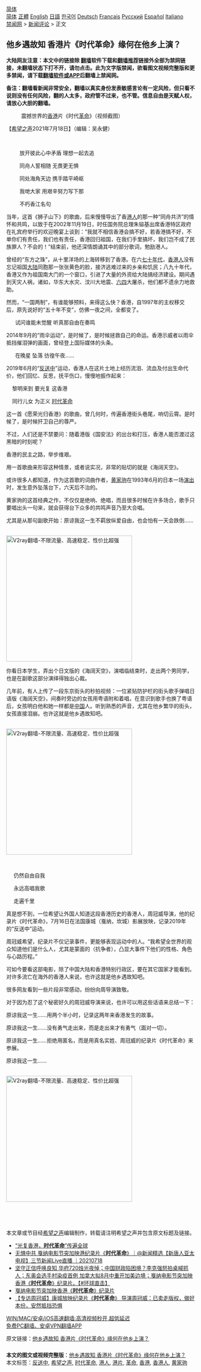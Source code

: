  <!-- 面包屑导航 --> <div class="breadcrumb"><!-- GTranslate: https://gtranslate.io/ -->  <div class="switcher notranslate">  <div class="selected">  <a href="#" onclick="return false;"> 简体</a>  </div>  <div class="option">  <a href="https://www.bannedbook.org" onclick="doGTranslate('zh-CN|zh-CN');jQuery('div.switcher div.selected a').html(jQuery(this).html());return false;" title="简体中文" class="nturl selected"> 简体</a>  <a href="https://www.bannedbook.org/zh-tw/" onclick="doGTranslate('zh-CN|zh-TW');jQuery('div.switcher div.selected a').html(jQuery(this).html());return false;" title="繁體中文" class="nturl"> 正體</a>  <a href="https://www.bannedbook.org/en/" onclick="doGTranslate('zh-CN|en');jQuery('div.switcher div.selected a').html(jQuery(this).html());return false;" title="English" class="nturl"> English</a>  <a href="https://www.bannedbook.org/ja/" onclick="doGTranslate('zh-CN|ja');jQuery('div.switcher div.selected a').html(jQuery(this).html());return false;" title="日本語" class="nturl"> 日語</a>  <a href="https://www.bannedbook.org/ko/" onclick="doGTranslate('zh-CN|ko');jQuery('div.switcher div.selected a').html(jQuery(this).html());return false;" title="한국어" class="nturl"> 한국어</a>  <a href="https://www.bannedbook.org/de/" onclick="doGTranslate('zh-CN|de');jQuery('div.switcher div.selected a').html(jQuery(this).html());return false;" title="Deutsch" class="nturl"> Deutsch</a>  <a href="https://www.bannedbook.org/fr/" onclick="doGTranslate('zh-CN|fr');jQuery('div.switcher div.selected a').html(jQuery(this).html());return false;" title="Français" class="nturl"> Français</a>  <a href="https://www.bannedbook.org/ru/" onclick="doGTranslate('zh-CN|ru');jQuery('div.switcher div.selected a').html(jQuery(this).html());return false;" title="Русский" class="nturl"> Русский</a>  <a href="https://www.bannedbook.org/es/" onclick="doGTranslate('zh-CN|es');jQuery('div.switcher div.selected a').html(jQuery(this).html());return false;" title="Español" class="nturl"> Español</a>  <a href="https://www.bannedbook.org/it/" onclick="doGTranslate('zh-CN|it');jQuery('div.switcher div.selected a').html(jQuery(this).html());return false;" title="Italiano" class="nturl"> Italiano</a>  </div>  </div>      <div class='breadcrumb-sub'><!-- Breadcrumb NavXT 6.3.0 --> <a href="https://www.bannedbook.org/" class="home">禁闻网</a> &gt; <a href="https://www.bannedbook.org/bnews/comments/" class="category">新闻评论</a> &gt; 正文</div></div><h2>他乡遇故知 香港片《时代革命》缘何在他乡上演？</h2> <p class="notice"><b>大陆网友注意：本文中的链接除 <a href="https://github.com/bannedbook/fanqiang" >翻墙</a>软件下载和<a href="https://github.com/killgcd/justmysocks/blob/master/README.md">翻墙推荐</a>链接外全部为禁网链接，未翻墙状态下打不开，请勿点击。此为文字版禁闻，欲看图文视频完整版和更多禁闻，请下载<a href="https://github.com/bannedbook/fanqiang">翻墙软件或APP</a>后翻墙上禁闻网。</p><p>备注：翻墙看新闻非常安全，翻墙以真实身份发表敏感言论有一定风险，但只看不说则没有任何风险，翻的人太多，政府管不过来，也不管。信息自由是天赋人权，请放心大胆的翻墙。</b></p>  <div class="entry"> <figure> <p><figcaption>  震撼世界的<a href="https://www.bannedbook.org/bnews/tag/%e9%a6%99%e6%b8%af/" class="st_tag internal_tag" rel="tag" title="标签 香港 下的日志">香港</a>片《时代<a href="https://www.bannedbook.org/bnews/tag/%e9%9d%a9%e5%91%bd/" class="st_tag internal_tag" rel="tag" title="标签 革命 下的日志">革命</a>》（视频截图）</figcaption></figure> <p>【<span class='wp_keywordlink_affiliate'><a href="https://www.soundofhope.org" title="希望之声" target="_blank">希望之声</a></span>2021年7月18日】（编辑：吴永健）         </p> <p>         </p> <p>         放开彼此心中矛盾 理想一起去追</p> <p>         同舟人誓相随 无畏更无惧</p> <p>         同处海角天边 携手踏平崎岖</p> <p>         我哋大家 用艰辛努力写下那</p> <p>         不朽香江名句</p> <p>当年，这首《狮子山下》的歌曲，后来慢慢导出了香<a href="https://www.bannedbook.org/bnews/tag/%e6%b8%af%e4%ba%ba/" class="st_tag internal_tag" rel="tag" title="标签 港人 下的日志">港人</a>的那一种“同舟共济”的情怀和共鸣，以致于在2002年11月19日，时任国务院总理朱镕基出席香港特区政府在礼宾府举行的欢迎晚宴上谈到：“我就不相信香港会搞不好，若香港搞不好，不单你们有责任，我们也有责任，香港回归祖国，在我们手里搞坏，我们岂不成了民族罪人？不会的！”结束前，他还深情朗诵其中的部分歌词，勉励港人。</p> <p>曾经的“东方之珠”，从十里洋场的上海转移到了香港。在六<span class='wp_keywordlink'><a href="https://www.bannedbook.org/forum2/topic1112.html" title="北島、李陀主編： 七十年代" target="_blank">七十年代</a></span>，<a href="https://www.bannedbook.org/bnews/tag/%E9%A6%99%E6%B8%AF%E4%BA%BA/" class="st_tag internal_tag" rel="tag" title="标签 香港人 下的日志">香港人</a>没有忘记祖国<span class='wp_keywordlink_affiliate'><a href="https://www.bannedbook.org/" title="大陆" target="_blank">大陆</a></span>同胞那一张张黄色的脸，接济逃难过来的乡亲和饥民；八九十年代，香港又作为祖国南大门的一个窗口，引进了大量的外资给大陆搞经济建设。期间遇到天灾人祸，诸如，华东大水灾、汶川大地震、<span class='wp_keywordlink'><a href="https://www.bannedbook.org/forum2/topic2509.html" title="《中国六四真相》" target="_blank">六四</a></span>大屠杀，他们都不遗余力地救助。</p> <p>然而，“一国两制”，有谁能够预料，来得这么快？香港，自1997年的主权移交后，原先说好的“五十年不变”，仿佛一夜之间，全都变了。</p> <p>      试问谁能未觉醒 听真那自由在奏鸣</p>  <p>2014年9月的“雨伞运动”，是时候了，是时候拯救自己的命运。香港示威者以雨伞抵挡催泪弹的画面，曾经登上国际媒体的头条。</p> <p>      在晚星 坠落 彷徨午夜……</p> <p>2019年6月的“<a href="https://www.bannedbook.org/bnews/tag/%E5%8F%8D%E9%80%81%E4%B8%AD/" class="st_tag internal_tag" rel="tag" title="标签 反送中 下的日志">反送中</a>”运动，香港人在这片土地上经历流泪、流血及付出生命代价，他们回忆、反思，抚平伤口，慢慢地振作起来：</p> <p>    黎明来到 要光复 这香港</p> <p>    同行儿女 为正义 <a href="https://www.bannedbook.org/bnews/tag/%e6%97%b6%e4%bb%a3%e9%9d%a9%e5%91%bd/" class="st_tag internal_tag" rel="tag" title="标签 时代革命 下的日志">时代革命</a></p> <p>这一首《愿荣光归香港》的歌曲，曾几何时，传遍香港街头巷尾，响切云霄。是时候了，是时候扞卫自己的尊严。</p> <p>不过，人们还是不禁要问：随着港版《国安法》的出台和打压，香港人能否渡过这黑暗的时刻呢？</p> <p>香港的民主之路，举步维艰。</p> <p>用一首歌曲来形容这种情景，或者说实况，非常的贴切的就是《海阔天空》。</p> <p>或许很多人都知道，作为这首歌的词曲作者，<a href="https://www.bannedbook.org/bnews/tag/%e9%bb%84%e5%ae%b6%e9%a9%b9/" class="st_tag internal_tag" rel="tag" title="标签 黄家驹 下的日志">黄家驹</a>在1993年6月的日本一场<span class='wp_keywordlink_affiliate'><a href="https://zh-cn.shenyunperformingarts.org/" title="演出" target="_blank">演出</a></span>时，发生意外坠落台下，六天后不治的。</p> <p>黄家驹的这首经典之作，不仅仅是绝响、绝唱，而且很多时候在许多场合，歌手只要唱出头一句来，就会获得台下众多的共鸣声音乃至大合唱。</p>  <p>尤其是从那句副歌开始：原谅我这一生不羁放纵爱自由，也会怕有一天会跌倒……</p> <p><br/><a href="https://github.com/bannedbook/fanqiang/wiki/V2ray%E6%9C%BA%E5%9C%BA"><img src="https://raw.githubusercontent.com/bannedbook/fanqiang/master/v2ss/images/v2free.jpg" width="336" alt="V2ray翻墙-不限流量、高速稳定、性价比超强"></a><br/></p> <p>你看日本学生，弄出个日文版的《海阔天空》，演唱临结束时，走出两个男同学，也是在副歌这部分演绎得独出心裁。</p> <p>几年前，有人上传了一段东京街头的秒拍视频：一位紧贴防护栏的街头歌手弹唱日语版《海阔天空》，间奏时旁边的女孩用粤语附和着唱，在意识到歌手也换了粤语后，女孩明白他和她一样都是<span class='wp_keywordlink_affiliate'><a href="https://www.bannedbook.org/" title="中国" target="_blank">中国</a></span>人。听到熟悉的声音，尤其在他乡繁华的街头，女孩直接泪崩。也许这就是他乡遇故知吧。</p> <p><br/><a href="https://github.com/bannedbook/fanqiang/wiki/V2ray%E6%9C%BA%E5%9C%BA"><img src="https://raw.githubusercontent.com/bannedbook/fanqiang/master/v2ss/images/v2free.jpg" width="336" alt="V2ray翻墙-不限流量、高速稳定、性价比超强"></a><br/></p> <p>   </p> <p>     仍然自由自我</p> <p>     永远高唱我歌</p> <p>     走遍千里</p> <p>真是想不到，一位希望让外国人知道这段香港历史的香港人，周冠威导演，他的纪录片《时代革命》，7月16日在法国康城（戛纳，坎城）影展放映，记录2019年的“反送中”运动。</p> <p>周冠威希望，纪录片不仅记录事件，更能够表现运动中的人。“我希望全世界的观众知道他们是什么人，尤其是蒙面的（抗争者），凸显大事件下他们的性格、角色与心路历程。”</p>  <p>可如今要看这部电影，除了中国大陆和香港特别行政区，要在其它国家才能看到。对许多流亡在海外的香港人来说，也许这就是他乡遇故知吧。</p> <p>很多网友看到一些片段非常感动，纷纷向周导演致敬。</p> <p>对于因为忍了这个秘密好久的周冠威导演来说，也许可以用这些话语来总结一下：</p> <p>原谅我这一生……用两个半小时，记录这两年来香港发生的故事。</p> <p>原谅我这一生……没有勇气走出来，而是走出来才有勇气（面对一切）。</p> <p>原谅我这一生……拒绝用匿名，而是用真名实姓、周冠威的纪录片《时代革命》来参展。</p> <p>原谅我这一生……</p> <p><br/><a href="https://github.com/bannedbook/fanqiang/wiki/V2ray%E6%9C%BA%E5%9C%BA"><img src="https://raw.githubusercontent.com/bannedbook/fanqiang/master/v2ss/images/v2free.jpg" width="336" alt="V2ray翻墙-不限流量、高速稳定、性价比超强"></a><br/></p> <h2> </h2> <p>本文章或节目经<a href="https://www.bannedbook.org/bnews/tag/%e5%b8%8c%e6%9c%9b%e4%b9%8b%e5%a3%b0/" class="st_tag internal_tag" rel="tag" title="标签 希望之声 下的日志">希望之声</a>编辑制作，转载请注明希望之声并包含原文标题及链接。 </p> <ul class='op-related-articles' title='相关阅读'> <li><a href='https://www.bannedbook.org/bnews/ssgc/20210718/1589650.html' target='_blank'>“光复香港，<b>时代革命</b>”传遍全球</a></li> <li><a href='https://www.bannedbook.org/bnews/bannedvideo/20210718/1589583.html' target='_blank'>无惧中共 戛纳电影节突加映港纪录片《<b>时代革命</b>》｜@新闻精选【新唐人亚太电视】三节新闻Live直播 ｜20210718</a></li> <li><a href='https://www.bannedbook.org/bnews/bannedvideo/20210718/1589218.html' target='_blank'>坚守正信呼唤良知 华府720烛光夜悼；中国财政陷困境？李克强怒拍桌喊抓人；东奥会选手村染疫首例 加拿大拟8月中重开加美边境；戛纳电影节突加映香港《<b>时代革命</b>》纪录片。【#环球直击】</a></li> <li><a href='https://www.bannedbook.org/bnews/bannedvideo/20210718/1589215.html' target='_blank'>戛纳电影节突加映香港《<b>时代革命</b>》纪录片</a></li> <li><a href='https://www.bannedbook.org/bnews/baitai/20210718/1589168.html' target='_blank'>【专访周冠威】康城放映纪录片《<b>时代革命</b>》 导演周冠威：已卖走版权，做好本份，安然抵挡恐惧</a></li> </ul> <p class="texttj"> <a href="https://github.com/bannedbook/fanqiang/wiki/V2ray%E6%9C%BA%E5%9C%BA" target="_blank">WIN/MAC/安卓/iOS高速翻墙:高清视频秒开,超低延迟</a><br/> <a href="https://github.com/bannedbook/fanqiang/wiki/%E7%A6%81%E9%97%BB%E7%BD%91%E5%AE%89%E5%8D%93%E7%BF%BB%E5%A2%99%E6%96%B0%E9%97%BBAPP" target="_blank">免费PC翻墙、安卓VPN翻墙APP</a></p><p>原文链接：<a class="src_link"  href="https://www.soundofhope.org/post/526652" target="_blank">他乡遇故知 香港片《时代革命》缘何在他乡上演？</a></p> <a name='sharetosocial'></a>  <div style="margin-bottom:5px;padding-bottom:5px;clear:both"> <div id="archive-pix-1" class="banner-ads"> <!-- AuctionX Display platform tag START --> <div id="26318x728x90x621x_ADSLOT2" clicktrack="%%CLICK_URL_ESC%%"></div> <!-- AuctionX Display platform tag END --> </div> <div id="archive-pix-2" class="banner-ads"> <!-- AuctionX Display platform tag START --> <div id="26315x300x250x621x_ADSLOT2" clicktrack="%%CLICK_URL_ESC%%"></div> <!-- AuctionX Display platform tag END --> </div> </div>    <div id="archive-pix-1" class="banner-ads"> <!-- AuctionX Display platform tag START --> <div id="26318x728x90x621x_ADSLOT3" clicktrack="%%CLICK_URL_ESC%%"></div> <!-- AuctionX Display platform tag END --> </div> <div><b>本文的图文或视频完整版</b>：<a href='https://www.bannedbook.org/bnews/comments/20210719/1589963.html'>他乡遇故知 香港片《时代革命》缘何在他乡上演？</a></div>  </div><!--END ENTRY--> <div class="postfooter"> <div>本文标签：<a href="https://www.bannedbook.org/bnews/tag/%E5%8F%8D%E9%80%81%E4%B8%AD/" rel="tag">反送中</a>, <a href="https://www.bannedbook.org/bnews/tag/%e5%b8%8c%e6%9c%9b%e4%b9%8b%e5%a3%b0/" rel="tag">希望之声</a>, <a href="https://www.bannedbook.org/bnews/tag/%e6%97%b6%e4%bb%a3%e9%9d%a9%e5%91%bd/" rel="tag">时代革命</a>, <a href="https://www.bannedbook.org/bnews/tag/%e6%b8%af%e4%ba%ba/" rel="tag">港人</a>, <a href="https://www.bannedbook.org/bnews/tag/%E6%B8%AF%E7%89%87/" rel="tag">港片</a>, <a href="https://www.bannedbook.org/bnews/tag/%e9%9d%a9%e5%91%bd/" rel="tag">革命</a>, <a href="https://www.bannedbook.org/bnews/tag/%e9%a6%99%e6%b8%af/" rel="tag">香港</a>, <a href="https://www.bannedbook.org/bnews/tag/%E9%A6%99%E6%B8%AF%E4%BA%BA/" rel="tag">香港人</a>, <a href="https://www.bannedbook.org/bnews/tag/%e9%bb%84%e5%ae%b6%e9%a9%b9/" rel="tag">黄家驹</a></div>  </div><!--END POSTFOOTER--> 